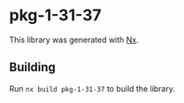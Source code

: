 # pkg-1-31-37

This library was generated with [Nx](https://nx.dev).

## Building

Run `nx build pkg-1-31-37` to build the library.
